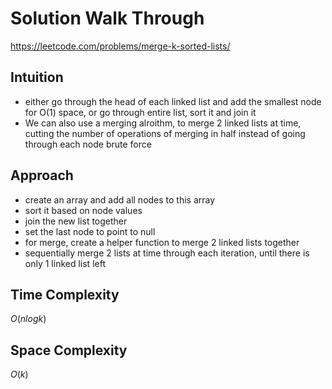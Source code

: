 # Solution Walk Through
https://leetcode.com/problems/merge-k-sorted-lists/

## Intuition
- either go through the head of each linked list and add the smallest node for O(1) space, or go through entire list, sort it and join it
- We can also use a merging alroithm, to merge 2 linked lists at time, cutting the number of operations of merging in half instead of going through each node brute force

## Approach
- create an array and add all nodes to this array
- sort it based on node values
- join the new list together
- set the last node to point to null
- for merge, create a helper function to merge 2 linked lists together
- sequentially merge 2 lists at time through each iteration, until there is only 1 linked list left

## Time Complexity
$O(nlogk)$

## Space Complexity
$O(k)$



